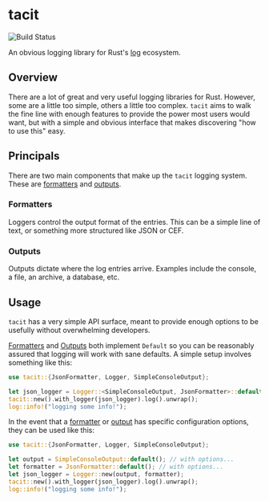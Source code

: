 tacit
=====
![Build Status](https://github.com/rustysec/tacit-rs/workflows/main.yml/badge.svg)

An obvious logging library for Rust's [log](https://crates.io/crates/log) ecosystem.

## Overview
There are a lot of great and very useful logging libraries for Rust.
However, some are a little too simple, others a little too complex.
`tacit` aims to walk the fine line with enough features to provide
the power most users would want, but with a simple and obvious
interface that makes discovering "how to use this" easy.


## Principals
There are two main components that make up the `tacit` logging system.
These are [formatters](#formatters) and [outputs](#outputs).


### Formatters 
Loggers control the output format of the entries. This can be a simple
line of text, or something more structured like JSON or CEF.


### Outputs
Outputs dictate where the log entries arrive. Examples include the console,
a file, an archive, a database, etc.


## Usage
`tacit` has a very simple API surface, meant to provide enough options to be 
usefully without overwhelming developers. 

[Formatters](#formatters) and [Outputs](#outputs) both implement `Default` so
you can be reasonably assured that logging will work with sane defaults. A
simple setup involves something like this:

```rust
use tacit::{JsonFormatter, Logger, SimpleConsoleOutput};

let json_logger = Logger::<SimpleConsoleOutput, JsonFormatter>::default();
tacit::new().with_logger(json_logger).log().unwrap();
log::info!("logging some info!");
```

In the event that a [formatter](#formatters) or [output](#outputs) has specific
configuration options, they can be used like this:

```rust
use tacit::{JsonFormatter, Logger, SimpleConsoleOutput};

let output = SimpleConsoleOutput::default(); // with options...
let formatter = JsonFormatter::default(); // with options...
let json_logger = Logger::new(output, formatter);
tacit::new().with_logger(json_logger).log().unwrap();
log::info!("logging some info!");
```

